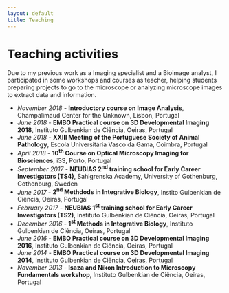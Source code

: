 ```yaml
---
layout: default
title: Teaching
---
```

# Teaching activities
Due to my previous work as a Imaging specialist and a Bioimage analyst, I participated in some workshops and courses as teacher, helping students preparing projects to go to the microscope or analyzing microscope images to extract data and information.

- _November 2018_ - __Introductory course on Image Analysis__, Champalimaud Center for the Unknown, Lisbon, Portugal
- _June 2018_ - __EMBO Practical course on 3D Developmental Imaging 2018__, Instituto Gulbenkian de Ciência, Oeiras, Portugal
- _June 2018_ - __XXIII Meeting of the Portuguese Society of Animal Pathology__, Escola Universitária Vasco da Gama, Coimbra, Portugal
- _April 2018_ - __10<sup>th</sup> Course on Optical Microscopy Imaging for Biosciences__, i3S, Porto, Portugal
- _September 2017_ - __NEUBIAS 2<sup>nd</sup> training school for Early Career Investigators (TS4)__, Sahlgrenska Academy, University of Gothenburg, Gothenburg, Sweden
- _June 2017_ - __2<sup>nd</sup> Methdods in Integrative Biology__, Instito Gulbenkian de Ciência, Oeiras, Portugal
- _February 2017_ - __NEUBIAS 1<sup>st</sup> training school for Early Career Investigators (TS2)__, Instituto Gulbenkian de Ciência, Oeiras, Portugal
- _December 2016_ - __1<sup>st</sup> Methods in Integrative Biology__, Instituto Gulbenkian de Ciência, Oeiras, Portugal
- _June 2016_ - __EMBO Practical course on 3D Developmental Imaging 2016__, Instituto Gulbenkian de Ciência, Oeiras, Portugal
- _June 2014_ - __EMBO Practical course on 3D Developmental Imaging 2014__, Instituto Gulbenkian de Ciência, Oeiras, Portugal
- _November 2013_ - __Isaza and Nikon Introduction to Microscopy Fundamentals workshop__, Instituto Gulbenkian de Ciência, Oeiras, Portugal
